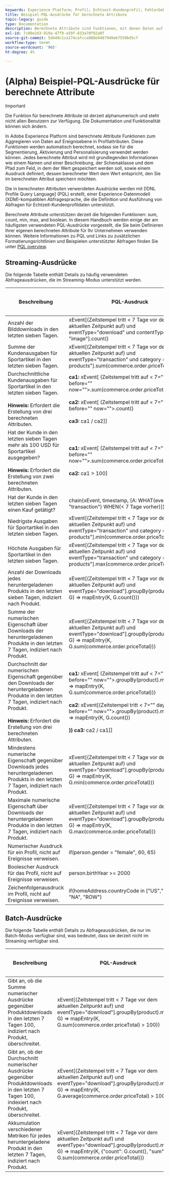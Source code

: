 ```yaml
---
keywords: Experience Platform; Profil; Echtzeit-Kundenprofil; Fehlerbehebung; API
title: Beispiel-PQL-Ausdrücke für berechnete Attribute
topic-legacy: guide
type: Documentation
description: Berechnete Attribute sind Funktionen, mit denen Daten auf Ereignisebene in Attribute auf Profilebene aggregiert werden. Diese Funktionen erfordern die Verwendung gültiger PQL-Ausdrücke (Profile Query Language). In diesem Handbuch werden einige der am häufigsten verwendeten PQL-Ausdrücke für berechnete Attribute vorgestellt.
exl-id: 7c80e2d3-919a-47f9-a59f-833a70f02a8f
source-git-commit: 5d449c1ca174cafcca988e9487940eb7550bd5cf
workflow-type: tm+mt
source-wordcount: '965'
ht-degree: 4%

---
```


# (Alpha) Beispiel-PQL-Ausdrücke für berechnete Attribute

>[!IMPORTANT]
>
>Die Funktion für berechnete Attribute ist derzeit alphanumerisch und steht nicht allen Benutzern zur Verfügung. Die Dokumentation und Funktionalität können sich ändern.

In Adobe Experience Platform sind berechnete Attribute Funktionen zum Aggregieren von Daten auf Ereignisebene in Profilattributen. Diese Funktionen werden automatisch berechnet, sodass sie für die Segmentierung, Aktivierung und Personalisierung verwendet werden können. Jedes berechnete Attribut wird mit grundlegenden Informationen wie einem Namen und einer Beschreibung, der Schemaklasse und dem Pfad zum Feld, in dem der Wert gespeichert werden soll, sowie einem Ausdruck definiert, dessen berechneter Wert dem Wert entspricht, den Sie im berechneten Attribut speichern möchten.

Die in berechneten Attributen verwendeten Ausdrücke werden mit [!DNL Profile Query Language] (PQL) erstellt, einer Experience-Datenmodell (XDM)-kompatiblen Abfragesprache, die die Definition und Ausführung von Abfragen für Echtzeit-Kundenprofildaten unterstützt.

Berechnete Attribute unterstützen derzeit die folgenden Funktionen: sum, count, min, max, and boolean. In diesem Handbuch werden einige der am häufigsten verwendeten PQL-Ausdrücke vorgestellt, die Sie beim Definieren Ihrer eigenen berechneten Attribute für Ihr Unternehmen verwenden können. Weitere Informationen zu PQL und Links zu zusätzlichen Formatierungsrichtlinien und Beispielen unterstützter Abfragen finden Sie unter [PQL overview](../../segmentation/pql/overview.md).

## Streaming-Ausdrücke

Die folgende Tabelle enthält Details zu häufig verwendeten Abfrageausdrücken, die im Streaming-Modus unterstützt werden.

| Beschreibung | PQL-Ausdruck | Eingabetyp:<br/>Profil- oder Erlebnisereignis (EE[]) | Ergebnistyp |
|---|---|---|---|
| Anzahl der Bilddownloads in den letzten sieben Tagen. | xEvent[(Zeitstempel tritt &lt; 7 Tage vor dem aktuellen Zeitpunkt auf) und eventType=&quot;download&quot; und contentType = &quot;image&quot;].count() | Profil &amp; EE[] | Ganzzahl |
| Summe der Kundenausgaben für Sportartikel in den letzten sieben Tagen. | xEvent[(Zeitstempel tritt &lt; 7 Tage vor dem aktuellen Zeitpunkt auf) und eventType=&quot;transaction&quot; und category = &quot;sporting products&quot;].sum(commerce.order.priceTotal) | Profil &amp; EE[] | Ganzzahl oder Double |
| Durchschnittliche Kundenausgaben für Sportartikel in den letzten sieben Tagen.<br/><br/>**Hinweis:** Erfordert die Erstellung von drei berechneten Attributen. | **ca1:** xEvent[ (Zeitstempel tritt auf  &lt; 7=&quot;&quot; days=&quot;&quot; before=&quot;&quot; now=&quot;&quot;>.sum(commerce.order.priceTotal)<br/><br/>**ca2:** xEvent[ (Zeitstempel tritt auf  &lt; 7=&quot;&quot; days=&quot;&quot; before=&quot;&quot; now=&quot;&quot;>.count()<br/><br/>**ca3:** ca1 / ca2]] | Profil &amp; EE[] | Double |
| Hat der Kunde in den letzten sieben Tagen mehr als 100 USD für Sportartikel ausgegeben?<br/><br/>**Hinweis:** Erfordert die Erstellung von zwei berechneten Attributen. | **ca1:** xEvent[ (Zeitstempel tritt auf  &lt; 7=&quot;&quot; days=&quot;&quot; before=&quot;&quot; now=&quot;&quot;>.sum(commerce.order.priceTotal)<br/><br/>**ca2:** ca1 > 100] | Profil &amp; EE[] | Boolesch |
| Hat der Kunde in den letzten sieben Tagen einen Kauf getätigt? | chain(xEvent, timestamp, [A: WHAT(eventType = &quot;transaction&quot;) WHEN(&lt; 7 Tage vorher)]) | Profil &amp; EE[] | Boolesch |
| Niedrigste Ausgaben für Sportartikel in den letzten sieben Tagen. | xEvent[(Zeitstempel tritt &lt; 7 Tage vor dem aktuellen Zeitpunkt auf) und eventType=&quot;transaction&quot; und category = &quot;sporting products&quot;].min(commerce.order.priceTotal) | Profil &amp; EE[] | Ganzzahl oder Double |
| Höchste Ausgaben für Sportartikel in den letzten sieben Tagen. | xEvent[(Zeitstempel tritt &lt; 7 Tage vor dem aktuellen Zeitpunkt auf) und eventType=&quot;transaction&quot; und category = &quot;sporting products&quot;].max(commerce.order.priceTotal) | Profil &amp; EE[] | Ganzzahl oder Double |
| Anzahl der Downloads jedes heruntergeladenen Produkts in den letzten sieben Tagen, indiziert nach Produkt. | xEvent[(Zeitstempel tritt &lt; 7 Tage vor dem aktuellen Zeitpunkt auf) und eventType=&quot;download&quot;].groupBy(product).map((K, G) => mapEntry(K, G.count())) | Profil &amp; EE[] | Map[String, Integer] |
| Summe der numerischen Eigenschaft über Downloads der heruntergeladenen Produkte in den letzten 7 Tagen, indiziert nach Produkt. | xEvent[(Zeitstempel tritt &lt; 7 Tage vor dem aktuellen Zeitpunkt auf) und eventType=&quot;download&quot;].groupBy(product).map((K, G) => mapEntry(K, G.sum(commerce.order.priceTotal))) | Profil &amp; EE[] | Map[String, Integer] oder Map[String, Double] |
| Durchschnitt der numerischen Eigenschaft gegenüber den Downloads der heruntergeladenen Produkte in den letzten 7 Tagen, indiziert nach Produkt.<br/><br/>**Hinweis:** Erfordert die Erstellung von drei berechneten Attributen. | **ca1:** xEvent[ (Zeitstempel tritt auf  &lt; 7=&quot;&quot; days=&quot;&quot; before=&quot;&quot; now=&quot;&quot;>.groupBy(product).map((K, G) => mapEntry(K, G.sum(commerce.order.priceTotal)))<br/><br/>**ca2:** xEvent[(Zeitstempel tritt  &lt; 7=&quot;&quot; days=&quot;&quot; before=&quot;&quot; now=&quot;&quot;>.groupBy(product).map((K, G) => mapEntry(K, G.count())<br/><br/>**)) ca3:** ca2 / ca1]] | Profil &amp; EE[] | Map[String, Double] |
| Mindestens numerische Eigenschaft gegenüber Downloads jedes heruntergeladenen Produkts in den letzten 7 Tagen, indiziert nach Produkt. | xEvent[(Zeitstempel tritt &lt; 7 Tage vor dem aktuellen Zeitpunkt auf) und eventType=&quot;download&quot;].groupBy(product).map((K, G) => mapEntry(K, G.min(commerce.order.priceTotal))) | Profil &amp; EE[] | Map[String, Integer] oder Map[String, Double] |
| Maximale numerische Eigenschaft über Downloads der heruntergeladenen Produkte in den letzten 7 Tagen, indiziert nach Produkt. | xEvent[(Zeitstempel tritt &lt; 7 Tage vor dem aktuellen Zeitpunkt auf) und eventType=&quot;download&quot;].groupBy(product).map((K, G) => mapEntry(K, G.max(commerce.order.priceTotal))) | Profil &amp; EE[] | Map[String, Integer] oder Map[String, Double] |
| Numerischer Ausdruck für ein Profil, nicht auf Ereignisse verweisen. | if(person.gender = &quot;female&quot;, 60, 65) | Profil | Ganzzahl oder Double |
| Boolescher Ausdruck für das Profil, nicht auf Ereignisse verweisen. | person.birthYear >= 2000 | Profil | Boolesch |
| Zeichenfolgenausdruck im Profil, nicht auf Ereignisse verweisen. | if(homeAddress.countryCode in [&quot;US&quot;,&quot;MX&quot;,&quot;CA&quot;], &quot;NA&quot;, &quot;ROW&quot;) | Profil | Zeichenfolge |

## Batch-Ausdrücke

Die folgende Tabelle enthält Details zu Abfrageausdrücken, die nur im Batch-Modus verfügbar sind, was bedeutet, dass sie derzeit nicht im Streaming verfügbar sind.

| Beschreibung | PQL-Ausdruck | Eingabetyp:<br/>Profil- oder Erlebnisereignis (EE[]) | Ergebnistyp |
|---|---|---|---|
| Gibt an, ob die Summe numerischer Ausdrücke gegenüber Produktdownloads in den letzten 7 Tagen 100, indiziert nach Produkt, überschreitet. | xEvent[(Zeitstempel tritt &lt; 7 Tage vor dem aktuellen Zeitpunkt auf) und eventType=&quot;download&quot;].groupBy(product).map((K, G) => mapEntry(K, G.sum(commerce.order.priceTotal) > 100)) | Profil &amp; EE[] | Map[String, Boolean] |
| Gibt an, ob der Durchschnitt numerischer Ausdrücke gegenüber Produktdownloads in den letzten 7 Tagen 100, indexiert nach Produkt, überschreitet. | xEvent[(Zeitstempel tritt &lt; 7 Tage vor dem aktuellen Zeitpunkt auf) und eventType=&quot;download&quot;].groupBy(product).map((K, G) => mapEntry(K, G.average(commerce.order.priceTotal) > 100) | Profil &amp; EE[] | Map[String, Boolean] |
| Akkumulation verschiedener Metriken für jedes heruntergeladene Produkt in den letzten 7 Tagen, indiziert nach Produkt. | xEvent[(Zeitstempel tritt &lt; 7 Tage vor dem aktuellen Zeitpunkt auf) und eventType=&quot;download&quot;].groupBy(product).map((K, G) => mapEntry(K, {&quot;count&quot;: G.count(), &quot;sum&quot;: G.sum(commerce.order.priceTotal)}) | Profil &amp; EE[] | Zuordnung[Zeichenfolge, Objekt], wobei Objekt ein benutzerdefinierter XDM-Typ ist |
